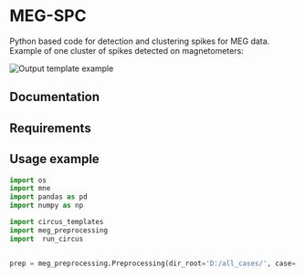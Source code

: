 # MEG-SPC

Python based code for detection and clustering spikes for MEG data. Example of one cluster of spikes detected on magnetometers: 

![Output template example](https://github.com/vagechirkov/MEG-SPC/blob/master/Example%20output%20plots/magnetometers/9_temp.png)

## Documentation

## Requirements

## Usage example

```python
import os
import mne
import pandas as pd
import numpy as np

import circus_templates
import meg_preprocessing
import 	run_circus


prep = meg_preprocessing.Preprocessing(dir_root='D:/all_cases/', case='case_1', directory='D:/all_cases/case_1')




```
